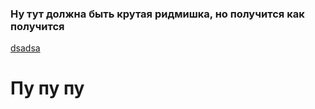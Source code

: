 ### Ну тут должна быть крутая ридмишка, но получится как получится

[dsadsa](/img/maxresdefault.jpg)

# Пу пу пу